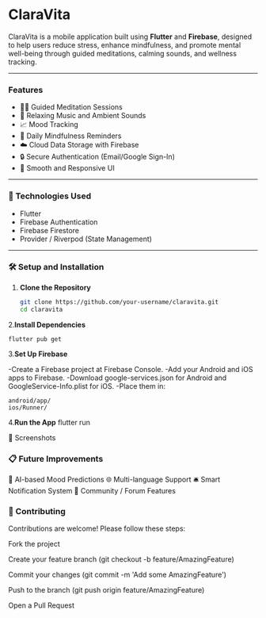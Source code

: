 # ClaraVita

ClaraVita is a mobile application built using **Flutter** and **Firebase**, designed to help users reduce stress, enhance mindfulness, and promote mental well-being through guided meditations, calming sounds, and wellness tracking.

---

### Features

- 🧘‍♂️ Guided Meditation Sessions
- 🎵 Relaxing Music and Ambient Sounds
- 📈 Mood Tracking
- 🔔 Daily Mindfulness Reminders
- ☁️ Cloud Data Storage with Firebase
- 🔒 Secure Authentication (Email/Google Sign-In)
- 📱 Smooth and Responsive UI

---

### 🚀 Technologies Used

- Flutter
- Firebase Authentication
- Firebase Firestore
- Provider / Riverpod (State Management)

---

### 🛠️ Setup and Installation

1. **Clone the Repository**
   ```bash
   git clone https://github.com/your-username/claravita.git
   cd claravita
2.**Install Dependencies**

    flutter pub get

3.**Set Up Firebase**

  -Create a Firebase project at Firebase Console.
  -Add your Android and iOS apps to Firebase.
  -Download google-services.json for Android and GoogleService-Info.plist for iOS.
  -Place them in:
    
    android/app/
    ios/Runner/
  4.**Run the App**
      flutter run

📸 Screenshots


### 📋 Future Improvements
🎯 AI-based Mood Predictions
🌐 Multi-language Support
🛎️ Smart Notification System
👥 Community / Forum Features

### 🤝 Contributing
Contributions are welcome!
Please follow these steps:

Fork the project

Create your feature branch (git checkout -b feature/AmazingFeature)

Commit your changes (git commit -m 'Add some AmazingFeature')

Push to the branch (git push origin feature/AmazingFeature)

Open a Pull Request


